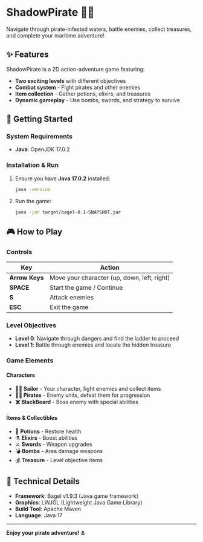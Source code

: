 # ShadowPirate 🏴‍☠️

Navigate through pirate-infested waters, battle enemies, collect treasures, and complete your maritime adventure!

## ✨ Features

ShadowPirate is a 2D action-adventure game featuring:
- **Two exciting levels** with different objectives
- **Combat system** - Fight pirates and other enemies
- **Item collection** - Gather potions, elixirs, and treasures
- **Dynamic gameplay** - Use bombs, swords, and strategy to survive

## 🚀 Getting Started

### System Requirements
- **Java**: OpenJDK 17.0.2

### Installation & Run
1. Ensure you have **Java 17.0.2** installed:
   ```bash
   java -version
   ```
2. Run the game:
   ```bash
   java -jar target/bagel-0.1-SNAPSHOT.jar
   ```

## 🎮 How to Play

### Controls
| Key | Action |
|-----|--------|
| **Arrow Keys** | Move your character (up, down, left, right) |
| **SPACE** | Start the game / Continue |
| **S** | Attack enemies |
| **ESC** | Exit the game |

### Level Objectives
- **Level 0**: Navigate through dangers and find the ladder to proceed
- **Level 1**: Battle through enemies and locate the hidden treasure

### Game Elements

#### Characters
- **🧑‍✈️ Sailor** - Your character, fight enemies and collect items
- **🏴‍☠️ Pirates** - Enemy units, defeat them for progression  
- **☠️ BlackBeard** - Boss enemy with special abilities

#### Items & Collectibles
- 🧪 **Potions** - Restore health
- ⚗️ **Elixirs** - Boost abilities
- ⚔️ **Swords** - Weapon upgrades
- 💣 **Bombs** - Area damage weapons
- 💰 **Treasure** - Level objective items

## 🔧 Technical Details

- **Framework**: Bagel v1.9.3 (Java game framework)
- **Graphics**: LWJGL (Lightweight Java Game Library)
- **Build Tool**: Apache Maven
- **Language**: Java 17


---

**Enjoy your pirate adventure! ⚓**
